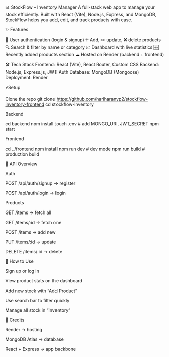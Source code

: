 📊 StockFlow – Inventory Manager
A full-stack web app to manage your stock efficiently. Built with React (Vite), Node.js, Express, and MongoDB, StockFlow helps you add, edit, and track products with ease.

✨ Features

  🔑 User authentication (login & signup) 
  ➕ Add, ✏️ update, ❌ delete products
  🔍 Search & filter by name or category
  📈 Dashboard with live statistics
  🆕 Recently added products section
  ☁ Hosted on Render (backend + frontend)

🛠 Tech Stack
  Frontend: React (Vite), React Router, Custom CSS
  Backend: Node.js, Express.js, JWT Auth
  Database: MongoDB (Mongoose)
  Deployment: Render

⚡Setup

Clone the repo
git clone https://github.com/hariharanvp2/stockflow-inventory-frontend
cd stockflow-inventory


Backend

cd backend
npm install
touch .env   # add MONGO_URI, JWT_SECRET
npm start


Frontend

cd ../frontend
npm install
npm run dev    # dev mode
npm run build  # production build

🔗 API Overview

Auth

POST /api/auth/signup → register

POST /api/auth/login → login

Products

GET /items → fetch all

GET /items/:id → fetch one

POST /items → add new

PUT /items/:id → update

DELETE /items/:id → delete

🚀 How to Use

Sign up or log in

View product stats on the dashboard

Add new stock with “Add Product”

Use search bar to filter quickly

Manage all stock in “Inventory”

🙌 Credits

Render → hosting

MongoDB Atlas → database

React + Express → app backbone

